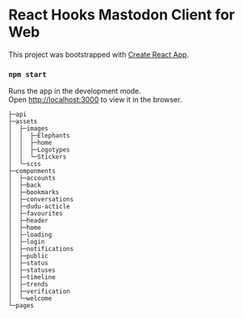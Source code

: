 # React Hooks Mastodon Client for Web

This project was bootstrapped with [Create React App](https://github.com/facebook/create-react-app).

### `npm start`

Runs the app in the development mode.<br />
Open [http://localhost:3000](http://localhost:3000) to view it in the browser.

```
├─api
├─assets
│  ├─images
│  │  ├─Elephants
│  │  ├─home
│  │  ├─Logotypes
│  │  └─Stickers
│  └─scss
├─componments
│  ├─accounts
│  ├─back
│  ├─bookmarks
│  ├─conversations
│  ├─dudu-acticle
│  ├─favourites
│  ├─header
│  ├─home
│  ├─loading
│  ├─login
│  ├─notifications
│  ├─public
│  ├─status
│  ├─statuses
│  ├─timeline
│  ├─trends
│  ├─verification
│  └─welcome
└─pages
```